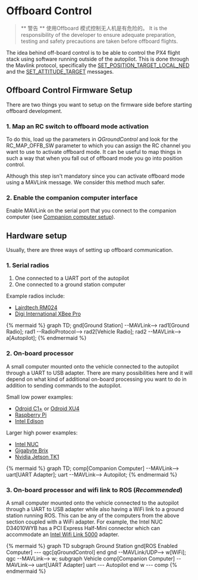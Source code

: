 # Offboard Control

> ** 警告 ** 使用Offboard 模式控制无人机是有危险的。 It is the responsibility of the developer to ensure adequate preparation, testing and safety precautions are taken before offboard flights.</p> </blockquote> 
> 
> The idea behind off-board control is to be able to control the PX4 flight stack using software running outside of the autopilot. This is done through the Mavlink protocol, specifically the [SET_POSITION_TARGET_LOCAL_NED](https://mavlink.io/en/messages/common.html#SET_POSITION_TARGET_LOCAL_NED) and the [SET_ATTITUDE_TARGET](https://mavlink.io/en/messages/common.html#SET_ATTITUDE_TARGET) messages.
> 
> ## Offboard Control Firmware Setup
> 
> There are two things you want to setup on the firmware side before starting offboard development.
> 
> ### 1. Map an RC switch to offboard mode activation
> 
> To do this, load up the parameters in *QGroundControl* and look for the RC_MAP_OFFB_SW parameter to which you can assign the RC channel you want to use to activate offboard mode. It can be useful to map things in such a way that when you fall out of offboard mode you go into position control.
> 
> Although this step isn't mandatory since you can activate offboard mode using a MAVLink message. We consider this method much safer.
> 
> ### 2. Enable the companion computer interface
> 
> Enable MAVLink on the serial port that you connect to the companion computer (see [Companion computer setup](../companion_computer/pixhawk_companion.md)).
> 
> ## Hardware setup
> 
> Usually, there are three ways of setting up offboard communication.
> 
> ### 1. Serial radios
> 
> 1. One connected to a UART port of the autopilot
> 2. One connected to a ground station computer
> 
> Example radios include:
> 
> * [Lairdtech RM024](http://www.lairdtech.com/products/rm024)
> * [Digi International XBee Pro](http://www.digi.com/products/xbee-rf-solutions/modules)
> 
> {% mermaid %} graph TD; gnd[Ground Station] --MAVLink--> rad1[Ground Radio]; rad1 --RadioProtocol--> rad2[Vehicle Radio]; rad2 --MAVLink--> a[Autopilot]; {% endmermaid %}
> 
> ### 2. On-board processor
> 
> A small computer mounted onto the vehicle connected to the autopilot through a UART to USB adapter. There are many possibilities here and it will depend on what kind of additional on-board processing you want to do in addition to sending commands to the autopilot.
> 
> Small low power examples:
> 
> * [Odroid C1+](http://www.hardkernel.com/main/products/prdt_info.php?g_code=G143703355573) or [Odroid XU4](http://www.hardkernel.com/main/products/prdt_info.php?g_code=G143452239825)
> * [Raspberry Pi](https://www.raspberrypi.org/)
> * [Intel Edison](http://www.intel.com/content/www/us/en/do-it-yourself/edison.html)
> 
> Larger high power examples:
> 
> * [Intel NUC](http://www.intel.com/content/www/us/en/nuc/overview.html)
> * [Gigabyte Brix](http://www.gigabyte.com/products/list.aspx?s=47&ck=104)
> * [Nvidia Jetson TK1](https://developer.nvidia.com/jetson-tk1)
> 
> {% mermaid %} graph TD; comp[Companion Computer] --MAVLink--> uart[UART Adapter]; uart --MAVLink--> Autopilot; {% endmermaid %}
> 
> ### 3. On-board processor and wifi link to ROS (***Recommended***)
> 
> A small computer mounted onto the vehicle connected to the autopilot through a UART to USB adapter while also having a WiFi link to a ground station running ROS. This can be any of the computers from the above section coupled with a WiFi adapter. For example, the Intel NUC D34010WYB has a PCI Express Half-Mini connector which can accommodate an [Intel Wifi Link 5000](http://www.intel.com/products/wireless/adapters/5000/) adapter.
> 
> {% mermaid %} graph TD subgraph Ground Station gnd[ROS Enabled Computer] \--- qgc[qGroundControl] end gnd --MAVLink/UDP--> w[WiFi]; qgc --MAVLink--> w; subgraph Vehicle comp[Companion Computer] --MAVLink--> uart[UART Adapter] uart \--- Autopilot end w \--- comp {% endmermaid %}